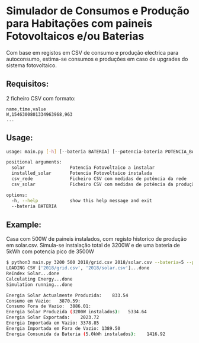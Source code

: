 # Simulador de Consumos e Produção para Habitações com paineis Fotovoltaicos e/ou Baterias

Com base em registos em CSV de consumo e produção electrica para autoconsumo, estima-se consumos e produções em caso de upgrades do sistema fotovoltaico.

## Requisitos:

2 ficheiro CSV com formato:
```csv
name,time,value
W,1546300801334963968,963
...
```

## Usage:

```bash
usage: main.py [-h] [--bateria BATERIA] [--potencia-bateria POTENCIA_BATERIA] solar installed_solar csv_rede csv_solar

positional arguments:
  solar                 Potencia Fotovoltaico a instalar
  installed_solar       Potencia Fotovoltaico instalada
  csv_rede              Ficheiro CSV com medidas de potência da rede
  csv_solar             Ficheiro CSV com medidas de potência da produção solar

options:
  -h, --help            show this help message and exit
  --bateria BATERIA    
```

## Example:

Casa com 500W de paineis instalados, com registo historico de produção em solar.csv.
Simula-se instalação total de 3200W e de uma bateria de 5kWh com potencia pico de 3500W

```bash
$ python3 main.py 3200 500 2018/grid.csv 2018/solar.csv --bateria=5 --potencia-bateria=3500
LOADING CSV ['2018/grid.csv', '2018/solar.csv']...done
ReIndex Solar...done
Calculating Energy...done
Simulation running...done

Energia Solar Actualmente Produzida:    833.54
Consumo em Vazio:   3870.59:
Consumo Fora de Vazio:  3886.01:
Energia Solar Produzida (3200W instalados):   5334.64
Energia Solar Exportada:    2023.72
Energia Importada em Vazio: 3378.85
Energia Importada em Fora de Vazio: 1389.50
Energia Consumida da Bateria (5.0kWh instalados):    1416.92

```
